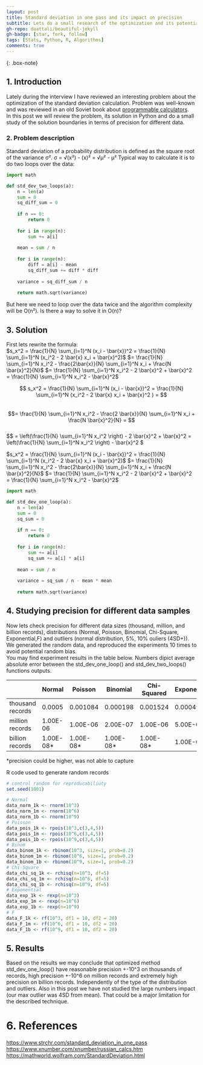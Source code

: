 ```yaml
---
layout: post
title: Standard deviation in one pass and its impact on precision
subtitle: Lets do a small research of the optimization and its potential weaknesses
gh-repo: daattali/beautiful-jekyll
gh-badge: [star, fork, follow]
tags: [Stats, Python, R, Algorithms]
comments: true
---
```


{: .box-note}

## 1. Introduction
Lately during the interview I have reviewed an interesting problem about the optimization of the standard deviation calculation. Problem was well-known and was reviewed in an old Soviet book 
about [programmable calculators](https://www.xnumber.com/xnumber/russian_calcs.htm).  
In this post we will review the problem, its solution in Python and do a small study of the solution boundaries in terms of precision for different data. 

### 2. Problem description
Standard deviation of a probability distribution is defined as the square root of the variance σ².
σ = √(x²) - (x)² = √μ² - μ²
Typical way to calculate it is to do two loops over the data:

```python
import math

def std_dev_two_loops(a):
    n = len(a)
    sum = 0
	sq_diff_sum = 0
	
	if n == 0:
        return 0
    
    for i in range(n):
        sum += a[i]
		
    mean = sum / n
    
    for i in range(n):
        diff = a[i] - mean
        sq_diff_sum += diff * diff
    
	variance = sq_diff_sum / n
    
	return math.sqrt(variance)
```
But here we need to loop over the data twice and the algorithm complexity will be O(n²). 
Is there a way to solve it in O(n)?

## 3. Solution
First lets rewrite the formula:  
$s_x^2 = \frac{1}{N} \sum_{i=1}^N (x_i - \bar{x})^2 = \frac{1}{N} \sum_{i=1}^N (x_i^2 - 2 \bar{x} x_i + \bar{x}^2)$
$= \frac{1}{N} \sum_{i=1}^N x_i^2 - \frac{2\bar{x}}{N} \sum_{i=1}^N x_i + \frac{N \bar{x}^2}{N}$
$=  \frac{1}{N} \sum_{i=1}^N x_i^2 - 2 \bar{x}^2 + \bar{x}^2 = \frac{1}{N} \sum_{i=1}^N x_i^2 - \bar{x}^2$  

$$ s_x^2 = \frac{1}{N} \sum_{i=1}^N (x_i - \bar{x})^2 = \frac{1}{N} \sum_{i=1}^N (x_i^2 - 2 \bar{x} x_i + \bar{x}^2 ) = $$  
$$= \frac{1}{N} \sum_{i=1}^N x_i^2 - \frac{2 \bar{x}}{N} \sum_{i=1}^N x_i + \frac{N \bar{x}^2}{N} = $$  
$$ = \left(\frac{1}{N} \sum_{i=1}^N x_i^2 \right) - 2 \bar{x}^2 + \bar{x}^2 = \left(\frac{1}{N} \sum_{i=1}^N x_i^2 \right) - \bar{x}^2 $  

<p>
    $s_x^2 = \frac{1}{N} \sum_{i=1}^N (x_i - \bar{x})^2 = \frac{1}{N} \sum_{i=1}^N (x_i^2 - 2 \bar{x} x_i + \bar{x}^2)$
    $= \frac{1}{N} \sum_{i=1}^N x_i^2 - \frac{2\bar{x}}{N} \sum_{i=1}^N x_i + \frac{N \bar{x}^2}{N}$
    $=  \frac{1}{N} \sum_{i=1}^N x_i^2 - 2 \bar{x}^2 + \bar{x}^2 = \frac{1}{N} \sum_{i=1}^N x_i^2 - \bar{x}^2$  
</p>

```python
import math

def std_dev_one_loop(a):
    n = len(a)
	sum = 0
    sq_sum = 0
	
    if n == 0:
        return 0
    
    for i in range(n):
        sum += a[i]
        sq_sum += a[i] * a[i]
    
	mean = sum / n
    
	variance = sq_sum / n - mean * mean
    
	return math.sqrt(variance)
```

## 4. Studying precision for different data samples

Now lets check precision for different data sizes (thousand, million, and billion records), 
distributions (Normal, Poisson, Binomial, Chi-Square, Exponential,F) and outliers (normal distribution, 5%, 10% ouliers (4SD+)). 
We generated the random data, and reproduced the experiments 10 times to avoid potential random bias.  
You may find experiment results in the table below. Numbers dipict average absolute error between the std_dev_one_loop() and std_dev_two_loops() functions outputs.

  
| | Normal | Poisson | Binomial | Chi-Squared | Exponential | F | Normal+Outliers 5% | Normal+Outliers 10% |
|---|---|---|---|---|---|---|---|---|
| thousand records | 0.0005 | 0.001084 | 0.000198 | 0.001524 | 0.0004965 | 0.000311 | 0.00064 | 0.00092 |
| million records | 1.00E-06 | 1.00E-06 | 2.00E-07 | 1.00E-06 | 5.00E-07 | 3.00E-07 | 1.00E-06 | 2.00E-07 |
| billion records | 1.00E-08* | 1.00E-08* | 1.00E-08* | 1.00E-08* | 1.00E-08* | 1.00E-08* | 1.00E-08* | 1.00E-08* |  

*precision could be higher, was not able to capture  

R code used to generate random records
```R
# control random for reproducabiliuty
set.seed(1001)

# Normal
data_norm_1k <- rnorm(10^3)
data_norm_1m <- rnorm(10^6)
data_norm_1b <- rnorm(10^9)
# Poisson
data_pois_1k <- rpois(10^3,c(3,4,5))
data_pois_1m <- rpois(10^6,c(3,4,5))
data_pois_1b <- rpois(10^9,c(3,4,5))
# Binom
data_binom_1k <- rbinom(10^3, size=1, prob=0.2)
data_binom_1m <- rbinom(10^6, size=1, prob=0.2)
data_binom_1b <- rbinom(10^9, size=1, prob=0.2)
# Chi-Square
data_chi_sq_1k <- rchisq(n=10^3, df=5)
data_chi_sq_1m <- rchisq(n=10^6, df=5)
data_chi_sq_1b <- rchisq(n=10^9, df=5)
# Exponential
data_exp_1k <- rexp(n=10^3)
data_exp_1m <- rexp(n=10^6)
data_exp_1b <- rexp(n=10^9)
# F
data_F_1k <- rf(10^3, df1 = 10, df2 = 20)
data_F_1m <- rf(10^6, df1 = 10, df2 = 20)
data_F_1b <- rf(10^9, df1 = 10, df2 = 20)
```

## 5. Results

Based on the results we may conclude that optimized method std_dev_one_loop() have reasonable precision +-10^3 on thousands of records,
high precision +-10^6 on million records and extremely high precision on billion records. 
Independently of the type of the distribution and outliers. Also in this post we have not studied the large numbers impact (our max outlier was 4SD from mean). That could be a major limitation for the described technique.


# 6. References

 https://www.strchr.com/standard_deviation_in_one_pass
 https://www.xnumber.com/xnumber/russian_calcs.htm
 https://mathworld.wolfram.com/StandardDeviation.html
